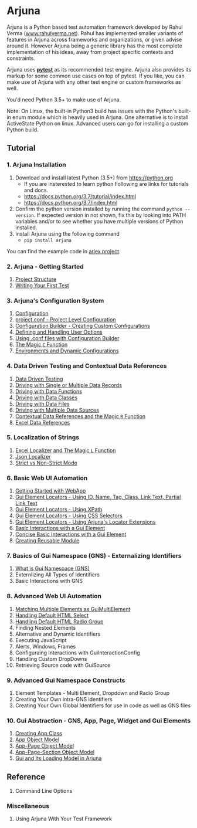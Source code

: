 # Arjuna

Arjuna is a Python based test automation framework developed by Rahul Verma (www.rahulverma.net). Rahul has implemented smaller variants of features in Arjuna across frameworks and organizations, or given advise around it. However Arjuna being a generic library has the most complete implementation of his ideas, away from project specific contexts and constraints.

Arjuna uses **[pytest](https://docs.pytest.org/en/latest/)** as its recommended test engine. Arjuna also provides its markup for some common use cases on top of pytest. If you like, you can make use of Arjuna with any other test engine or custom frameworks as well.

You'd need Python 3.5+ to make use of Arjuna.

Note: On Linux, the built-in Python3 build has issues with the Python's built-in enum module which is heavily used in Arjuna. One alternative is to install ActiveState Python on linux. Advanced users can go for installing a custom Python build.

## Tutorial

### 1. Arjuna Installation

1. Download and install latest Python (3.5+) from https://python.org
    * If you are insterested to learn python Following are links for tutorials and docs.
    + https://docs.python.org/3.7/tutorial/index.html
    + https://docs.python.org/3.7/index.html
2. Confirm the python version installed by running the command `python --version`. If expected version in not shown, fix this by looking into PATH variables and/or to see whether you have multiple versions of Python installed.
3. Install Arjuna using the following command
    * `pip install arjuna`

You can find the example code in [arjex project](https://github.com/rahul-verma/arjuna/tree/master/arjuna-samples/arjex).

### 2. Arjuna - Getting Started

1. [Project Structure](https://github.com/rahul-verma/arjuna/blob/master/docs/start/ProjectStructure.md)
2. [Writing Your First Test](https://github.com/rahul-verma/arjuna/blob/master/docs/start/WritingFirstTest.md)

### 3. Arjuna's Configuration System

1. [Configuration](https://github.com/rahul-verma/arjuna/blob/master/docs/config/Configuration.md)
2. [project.conf - Project Level Configuration](https://github.com/rahul-verma/arjuna/blob/master/docs/config/ProjectConf.md)
3. [Configuration Builder - Creating Custom Configurations](https://github.com/rahul-verma/arjuna/blob/master/docs/config/ConfigBuilder.md)
4. [Defining and Handling User Options](https://github.com/rahul-verma/arjuna/blob/master/docs/config/UserOptions.md)
5. [Using .conf files with Configuration Builder](https://github.com/rahul-verma/arjuna/blob/master/docs/config/UsingFilesInConfigBuilder.md)
6. [The Magic `C` Function](https://github.com/rahul-verma/arjuna/blob/master/docs/config/TheCMagicFunction.md)
7. [Environments and Dynamic Configurations](https://github.com/rahul-verma/arjuna/blob/master/docs/config/EnvironmentsAndDynamicConfigurations.md)


### 4. Data Driven Testing and Contextual Data References

1. [Data Driven Testing](https://github.com/rahul-verma/arjuna/blob/master/docs/data/DataDrivenTesting.md)
2. [Driving with Single or Multiple Data Records](https://github.com/rahul-verma/arjuna/blob/master/docs/data/DataRecords.md)
3. [Driving with Data Functions](https://github.com/rahul-verma/arjuna/blob/master/docs/data/DataFunctions.md)
4. [Driving with Data Classes](https://github.com/rahul-verma/arjuna/blob/master/docs/data/DataClasses.md)
5. [Driving with Data Files](https://github.com/rahul-verma/arjuna/blob/master/docs/data/DataFiles.md)
6. [Driving with Multiple Data Sources](https://github.com/rahul-verma/arjuna/blob/master/docs/data/MultipleDataSources.md)
7. [Contextual Data References and the Magic `R` Function](https://github.com/rahul-verma/arjuna/blob/master/docs/data/ContextualDataReferences.md)
8. [Excel Data References](https://github.com/rahul-verma/arjuna/blob/master/docs/data/ExcelDataReferences.md)

### 5. Localization of Strings

1. [Excel Localizer and The Magic `L` Function](https://github.com/rahul-verma/arjuna/blob/master/docs/l10/ExcelLocalizerAndTheLMaficFunction.md)
2. [Json Localizer](https://github.com/rahul-verma/arjuna/blob/master/docs/l10/JsonLocalizer.md)
3. [Strict vs Non-Strict Mode](https://github.com/rahul-verma/arjuna/blob/master/docs/l10/StrictNonStrictMode.md)

### 6. Basic Web UI Automation

1. [Getting Started with WebApp](https://github.com/rahul-verma/arjuna/blob/master/docs//webui_basics/WebApp.md)
2. [Gui Element Locators - Using ID, Name, Tag, Class, Link Text, Partial Link Text](https://github.com/rahul-verma/arjuna/blob/master/docs/webui_basics/GuiElementBasicLocators.md)
3. [Gui Element Locators - Using XPath](https://github.com/rahul-verma/arjuna/blob/master/docs/webui_basics/UsingXPath.md)
4. [Gui Element Locators - Using CSS Selectors](https://github.com/rahul-verma/arjuna/blob/master/docs/webui_basics/UsingCSSSelectors.md)
5. [Gui Element Locators - Using Arjuna's Locator Extensions](https://github.com/rahul-verma/arjuna/blob/master/docs/webui_basics/ArjunaLocatorExtensions.md)
6. [Basic Interactions with a Gui Element](https://github.com/rahul-verma/arjuna/blob/master/docs/webui_basics/BasicInteractions.md)
7. [Concise Basic Interactions with a Gui Element](https://github.com/rahul-verma/arjuna/blob/master/docs/webui_basics/ConciseBasicInteractions.md)
8. [Creating Reusable Module](https://github.com/rahul-verma/arjuna/blob/master/docs/webui_basics/ReusableModule.md)

### 7. Basics of Gui Namespace (GNS) - Externalizing Identifiers
1. [What is Gui Namespace (GNS)](https://github.com/rahul-verma/arjuna/blob/master/docs/gns_basics/GuiNamespace.md)
2. Externlizing All Types of Identifiers
3. Basic Interactions with GNS


### 8. Advanced Web UI Automation
1. [Matching Multiple Elements as GuiMultiElement](https://github.com/rahul-verma/arjuna/blob/master/docs/webui_adv/GuiMultiElement.md)
2. [Handling Default HTML Select](https://github.com/rahul-verma/arjuna/blob/master/docs/webui_adv/HTMLSelect.md)
3. [Handling Default HTML Radio Group](https://github.com/rahul-verma/arjuna/blob/master/docs/webui_adv/HTMLRadioGroup.md)
4. Finding Nested Elements
5. Alternative and Dynamic Identifiers
6. Executing JavaScript
7. Alerts, Windows, Frames
8. Configuraing Interactions with GuiInteractionConfig
9. Handling Custom DropDowns
10. Retrieving Source code with GuiSource

### 9. Advanced Gui Namespace Constructs
1. Element Templates - Multi Element, Dropdown and Radio Group
2. Creating Your Own intra-GNS identifiers
3. Creating Your Own Global Identifiers for use in code as well as GNS files

### 10. Gui Abstraction - GNS, App, Page, Widget and Gui Elements

1. [Creating App Class](https://github.com/rahul-verma/arjuna/blob/master/docs/gui_abstraction/AppClass.md)
2. [App Object Model](https://github.com/rahul-verma/arjuna/blob/master/docs/gui_abstraction/AppObjectModel.md)
3. [App-Page Object Model](https://github.com/rahul-verma/arjuna/blob/master/docs/gui_abstraction/AppPageObjectModel.md)
4. [App-Page-Section Object Model](https://github.com/rahul-verma/arjuna/blob/master/docs/gui_abstraction/AppPageSectionObjectModel.md)
5. [Gui and Its Loading Model in Arjuna](https://github.com/rahul-verma/arjuna/blob/master/docs/gui_abstraction/GuiLoadingModel.md)

## Reference
1. Command Line Options

### Miscellaneous
1. Using Arjuna With Your Test Framework
